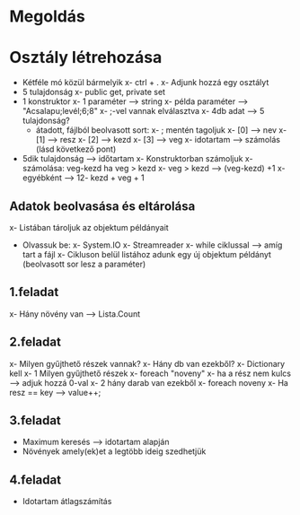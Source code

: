 # Megoldás

# Osztály létrehozása
- Kétféle mó közül bármelyik
	x- ctrl + .
	x- Adjunk hozzá egy osztályt
- 5 tulajdonság
	x- public get, private set
- 1 konstruktor
	x- 1 paraméter --> string
	x- példa paraméter --> "Acsalapu;levél;6;8"
	x- ;-vel vannak elválasztva
	x- 4db adat --> 5 tulajdonság?
	- átadott, fájlból beolvasott sort:
		x- ; mentén tagoljuk
		x- [0] --> nev
		x- [1] --> resz
		x- [2] --> kezd
		x- [3] --> veg
		x- idotartam --> számolás (lásd következő pont)
- 5dik tulajdonság --> időtartam
		x- Konstruktorban számoljuk
		x- számolása: veg-kezd ha veg > kezd
		x- veg > kezd --> (veg-kezd) +1
		x- egyébként --> 12- kezd + veg + 1

## Adatok beolvasása és eltárolása
x- Listában tároljuk az objektum példányait
- Olvassuk be:
	x- System.IO
	x- Streamreader
	x- while ciklussal --> amíg tart a fájl
	x- Cikluson belül listához adunk egy új objektum példányt (beolvasott sor lesz a paraméter)

## 1.feladat
x- Hány növény van --> Lista.Count

## 2.feladat
x- Milyen gyűjthető részek vannak?
x- Hány db van ezekből?
x- Dictionary kell
x- 1 Milyen gyűjthető részek
	x- foreach "noveny"
	x- ha a rész nem kulcs --> adjuk hozzá 0-val
x- 2 hány darab van ezekből
x- foreach noveny
x- Ha resz == key --> value++;


## 3.feladat
- Maximum keresés --> idotartam alapján
- Növények amely(ek)et a legtöbb ideig szedhetjük

## 4.feladat
- Idotartam átlagszámítás
